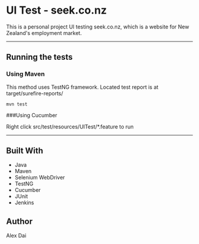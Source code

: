 # UI Test - seek.co.nz
This is a personal project UI testing seek.co.nz, which is a website for New Zealand's employment market.

---
## Running the tests
### Using Maven

This method uses TestNG framework. Located test report is at target/surefire-reports/
```
mvn test
```


###Using Cucumber

Right click src/test/resources/UITest/*.feature to run

---
## Built With

- Java
- Maven
- Selenium WebDriver
- TestNG
- Cucumber
- JUnit
- Jenkins

## Author

Alex Dai


